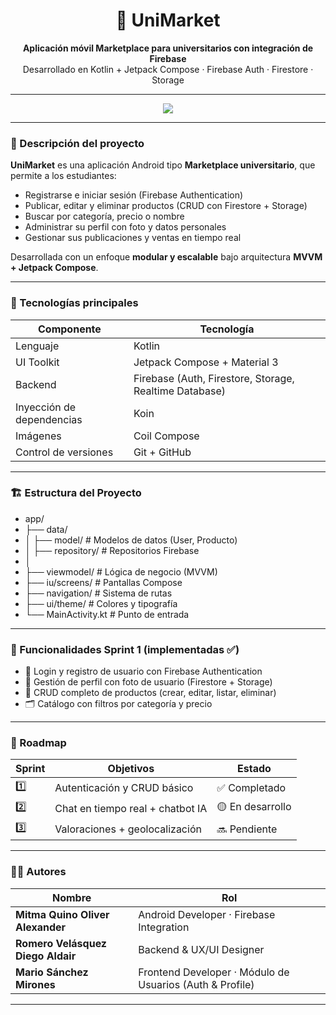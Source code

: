 <h1 align="center">📱 UniMarket</h1>
<p align="center">
  <b>Aplicación móvil Marketplace para universitarios con integración de Firebase</b>  
  <br>Desarrollado en Kotlin + Jetpack Compose · Firebase Auth · Firestore · Storage
</p>

---

<p align="center">
  <img src="https://miro.medium.com/v2/1*r0hDPKC9AEEyU4bTxZY5MQ.png"/>
</p>

---

### 🚀 Descripción del proyecto
**UniMarket** es una aplicación Android tipo **Marketplace universitario**, que permite a los estudiantes:
- Registrarse e iniciar sesión (Firebase Authentication)
- Publicar, editar y eliminar productos (CRUD con Firestore + Storage)
- Buscar por categoría, precio o nombre
- Administrar su perfil con foto y datos personales
- Gestionar sus publicaciones y ventas en tiempo real

Desarrollada con un enfoque **modular y escalable** bajo arquitectura **MVVM + Jetpack Compose**.

---

### 🧠 Tecnologías principales
| Componente | Tecnología |
|-------------|-------------|
| Lenguaje | Kotlin |
| UI Toolkit | Jetpack Compose + Material 3 |
| Backend | Firebase (Auth, Firestore, Storage, Realtime Database) |
| Inyección de dependencias | Koin |
| Imágenes | Coil Compose |
| Control de versiones | Git + GitHub |

---

### 🏗️ Estructura del Proyecto

- app/
- ├── data/
- │ ├── model/ # Modelos de datos (User, Producto)
- │ ├── repository/ # Repositorios Firebase
- │
- ├── viewmodel/ # Lógica de negocio (MVVM)
- ├── iu/screens/ # Pantallas Compose
- ├── navigation/ # Sistema de rutas
- ├── ui/theme/ # Colores y tipografía
- └── MainActivity.kt # Punto de entrada



---

### 🧩 Funcionalidades Sprint 1 (implementadas ✅)
- 🔐 Login y registro de usuario con Firebase Authentication  
- 🧍 Gestión de perfil con foto de usuario (Firestore + Storage)  
- 🛒 CRUD completo de productos (crear, editar, listar, eliminar)  
- 🗂️ Catálogo con filtros por categoría y precio  

---

### 📅 Roadmap
| Sprint | Objetivos | Estado |
|--------|------------|--------|
| 1️⃣ | Autenticación y CRUD básico | ✅ Completado |
| 2️⃣ | Chat en tiempo real + chatbot IA | 🟡 En desarrollo |
| 3️⃣ | Valoraciones + geolocalización | 🔜 Pendiente |

---

### 👨‍💻 Autores
| Nombre | Rol |
|--------|-----|
| **Mitma Quino Oliver Alexander** | Android Developer · Firebase Integration |
| **Romero Velásquez Diego Aldair** | Backend & UX/UI Designer |
| **Mario Sánchez Mirones** | Frontend Developer · Módulo de Usuarios (Auth & Profile) |

---
